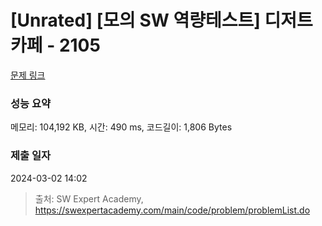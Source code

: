 # [Unrated] [모의 SW 역량테스트] 디저트 카페 - 2105 

[문제 링크](https://swexpertacademy.com/main/code/problem/problemDetail.do?contestProbId=AV5VwAr6APYDFAWu) 

### 성능 요약

메모리: 104,192 KB, 시간: 490 ms, 코드길이: 1,806 Bytes

### 제출 일자

2024-03-02 14:02



> 출처: SW Expert Academy, https://swexpertacademy.com/main/code/problem/problemList.do